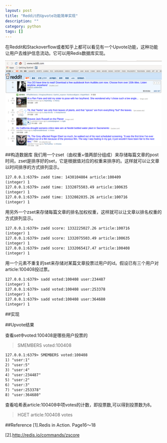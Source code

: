 ```yaml
---
layout: post
title: "Reddit的Upvote功能简单实现"
description: ""
category: python
tags: []
---
```


在Reddit和Stackoverflow或者知乎上都可以看见有一个Upvote功能，这种功能让用户去维护信息流动。它可以用Redis数据库实现。

![图片](/assets/images/upvote-1.png)

##构造数据库
我们用一个zset（由权重+值两部分组成）来存储每篇文章的post时间，zset是排序好的set，它是根据值对应的权重来排序的。这样就可以让文章以时间排序的方式排列显示。

```
127.0.0.1:6379> zadd time: 1430104804 article:100409
(integer) 1
127.0.0.1:6379> zadd time: 1332075503.49 article:100635
(integer) 1
127.0.0.1:6379> zadd time: 1332082035.26 article:100716
(integer) 1
```

用另外一个zset来存储每篇文章的排名加权权重，这样就可以让文章以排名权重的方式排列显示。

```
127.0.0.1:6379> zadd score: 1332225027.26 article:100716
(integer) 1
127.0.0.1:6379> zadd score: 1332075503.49 article:100635
(integer) 1
127.0.0.1:6379> zadd score: 1332065417.47 article:100408
(integer) 1
```

用一个元素不重复的set来存储对某篇文章投票过用户的id。假设已有三个用户对article:100408投过票。

```
127.0.0.1:6379> sadd voted:100408 user:234487
(integer) 1
127.0.0.1:6379> sadd voted:100408 user:253378
(integer) 1
127.0.0.1:6379> sadd voted:100408 user:364680
(integer) 1

```

##实现


##Upvote结果

查看set中voted:100408是哪些用户投票的

> SMEMBERS voted:100408

```
127.0.0.1:6379> SMEMBERS voted:100408
1) "user:1"
2) "user:5"
3) "user:4"
4) "user:234487"
5) "user:2"
6) "user:3"
7) "user:253378"
8) "user:364680"
```

查看哈希表article:100408中项votes的计数，即投票数,可以得到投票数为8。

> HGET article:100408 votes


##Reference
[1].Redis in Action. Page16～18

[2].http://redis.io/commands/zscore
